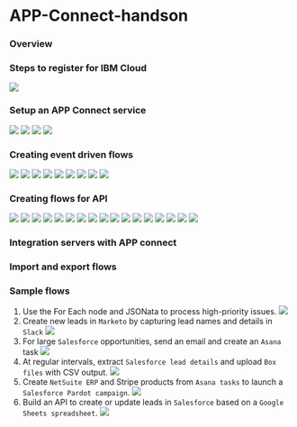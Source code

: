 # APP-Connect-handson

### Overview

### Steps to register for IBM Cloud
![](img/picture1.png)
### Setup an APP Connect service
![](img/picture2.png)
![](img/picture3.png)
![](img/picture4.png)
![](img/picture5.png)
### Creating event driven flows
![](img/picture6.png)
![](img/picture7.png)
![](img/picture8.png)
![](img/picture9.png)
![](img/picture10.png)
![](img/picture11.png)
![](img/picture12.png)
![](img/picture13.png)
![](img/picture14.png)
### Creating flows for API
![](img/picture15.png)
![](img/picture16.png)
![](img/picture17.png)
![](img/picture18.png)
![](img/picture19.png)
![](img/picture20.png)
![](img/picture21.png)
![](img/picture22.png)
![](img/picture23.png)
![](img/picture24.png)
![](img/picture25.png)
![](img/picture26.png)
![](img/picture27.png)
![](img/picture28.png)
![](img/picture29.png)
![](img/picture30.png)
![](img/picture31.png)
### Integration servers with APP connect

### Import and export flows

### Sample flows
1. Use the For Each node and JSONata to process high-priority issues.
![](img/sf1.png)
2. Create new leads in ```Marketo``` by capturing lead names and details in ```Slack```
![](img/sf2.png)
3. For large ```Salesforce``` opportunities, send an email and create an ```Asana``` task
![](img/sf3.png)
4. At regular intervals, extract ```Salesforce lead details``` and upload ```Box files``` with CSV output.
![](img/sf4.png)
5. Create ```NetSuite ERP``` and Stripe products from ```Asana tasks``` to launch a ```Salesforce Pardot campaign```.
![](img/sf5.png)
6. Build an API to create or update leads in ```Salesforce``` based on a ```Google Sheets spreadsheet```.
![](img/sf6.png)
